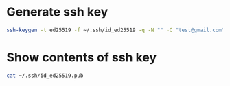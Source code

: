 # Generate ssh key

```bash
ssh-keygen -t ed25519 -f ~/.ssh/id_ed25519 -q -N "" -C "test@gmail.com"
```

# Show contents of ssh key

```bash
cat ~/.ssh/id_ed25519.pub
```
